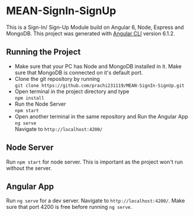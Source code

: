 # MEAN-SignIn-SignUp
This is a Sign-In/ Sign-Up Module build on Angular 6, Node, Express and MongoDB.
This project was generated with [Angular CLI](https://github.com/angular/angular-cli) version 6.1.2.

## Running the Project
<ul>
  <li>Make sure that your PC has Node and MongoDB installed in it. Make sure that MongoDB is connected on it's default port.</li>
 <li>Clone the git repository by running<br>
   <code>git clone https://github.com/prachi231119/MEAN-SignIn-SignUp.git</code>
 </li>
 <li>Open terminal in the project directory and type<br>
   <code>npm install</code>
 </li>
  <li>Run the Node Server<br>
    <code>npm start</code></li>
  <li>Open another terminal in the same repository and Run the Angular App<br>
  <code>ng serve</code>
  <br>Navigate to 
    <code>http://localhost:4200/</code></li>
  </ul>

## Node Server

Run `npm start` for node server. This is important as the project won't run without the server.

## Angular App

Run `ng serve` for a dev server. Navigate to `http://localhost:4200/`. Make sure that port 4200 is free before running `ng serve`.
